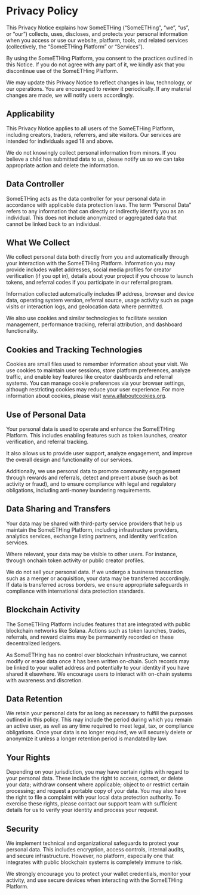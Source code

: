 # Privacy Policy

This Privacy Notice explains how SomeETHing (“SomeETHing”, “we”, “us”, or “our”) collects, uses, discloses, and protects your personal information when you access or use our website, platform, tools, and related services (collectively, the “SomeETHing Platform” or “Services”).

By using the SomeETHing Platform, you consent to the practices outlined in this Notice. If you do not agree with any part of it, we kindly ask that you discontinue use of the SomeETHing Platform.

We may update this Privacy Notice to reflect changes in law, technology, or our operations. You are encouraged to review it periodically. If any material changes are made, we will notify users accordingly.

## Applicability

This Privacy Notice applies to all users of the SomeETHing Platform, including creators, traders, referrers, and site visitors. Our services are intended for individuals aged 18 and above.

We do not knowingly collect personal information from minors. If you believe a child has submitted data to us, please notify us so we can take appropriate action and delete the information.

## Data Controller

SomeETHing acts as the data controller for your personal data in accordance with applicable data protection laws. The term “Personal Data” refers to any information that can directly or indirectly identify you as an individual. This does not include anonymized or aggregated data that cannot be linked back to an individual.

## What We Collect

We collect personal data both directly from you and automatically through your interaction with the SomeETHing Platform. Information you may provide includes wallet addresses, social media profiles for creator verification (if you opt in), details about your project if you choose to launch tokens, and referral codes if you participate in our referral program.

Information collected automatically includes IP address, browser and device data, operating system version, referral source, usage activity such as page visits or interaction logs, and geolocation data where permitted.

We also use cookies and similar technologies to facilitate session management, performance tracking, referral attribution, and dashboard functionality.

## Cookies and Tracking Technologies

Cookies are small files used to remember information about your visit. We use cookies to maintain user sessions, store platform preferences, analyze traffic, and enable key features like creator dashboards and referral systems. You can manage cookie preferences via your browser settings, although restricting cookies may reduce your user experience. For more information about cookies, please visit www.allaboutcookies.org.

## Use of Personal Data

Your personal data is used to operate and enhance the SomeETHing Platform. This includes enabling features such as token launches, creator verification, and referral tracking.

It also allows us to provide user support, analyze engagement, and improve the overall design and functionality of our services.

Additionally, we use personal data to promote community engagement through rewards and referrals, detect and prevent abuse (such as bot activity or fraud), and to ensure compliance with legal and regulatory obligations, including anti-money laundering requirements.

## Data Sharing and Transfers

Your data may be shared with third-party service providers that help us maintain the SomeETHing Platform, including infrastructure providers, analytics services, exchange listing partners, and identity verification services.

Where relevant, your data may be visible to other users. For instance, through onchain token activity or public creator profiles.

We do not sell your personal data. If we undergo a business transaction such as a merger or acquisition, your data may be transferred accordingly. If data is transferred across borders, we ensure appropriate safeguards in compliance with international data protection standards.

## Blockchain Activity

The SomeETHing Platform includes features that are integrated with public blockchain networks like Solana. Actions such as token launches, trades, referrals, and reward claims may be permanently recorded on these decentralized ledgers.

As SomeETHing has no control over blockchain infrastructure, we cannot modify or erase data once it has been written on-chain. Such records may be linked to your wallet address and potentially to your identity if you have shared it elsewhere. We encourage users to interact with on-chain systems with awareness and discretion.

## Data Retention

We retain your personal data for as long as necessary to fulfill the purposes outlined in this policy. This may include the period during which you remain an active user, as well as any time required to meet legal, tax, or compliance obligations. Once your data is no longer required, we will securely delete or anonymize it unless a longer retention period is mandated by law.

## Your Rights

Depending on your jurisdiction, you may have certain rights with regard to your personal data. These include the right to access, correct, or delete your data; withdraw consent where applicable; object to or restrict certain processing; and request a portable copy of your data. You may also have the right to file a complaint with your local data protection authority. To exercise these rights, please contact our support team with sufficient details for us to verify your identity and process your request.

## Security

We implement technical and organizational safeguards to protect your personal data. This includes encryption, access controls, internal audits, and secure infrastructure. However, no platform, especially one that integrates with public blockchain systems is completely immune to risk.

We strongly encourage you to protect your wallet credentials, monitor your activity, and use secure devices when interacting with the SomeETHing Platform.
